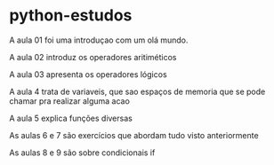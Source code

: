 # python-estudos

A aula 01 foi uma introduçao com um olá mundo.

A aula 02 introduz os operadores aritiméticos

A aula 03 apresenta os operadores lógicos

A aula 4 trata de variaveis, que sao espaços de memoria que se pode chamar pra realizar alguma acao

A aula 5 explica funções diversas

As aulas 6 e 7 são exercícios que abordam tudo visto anteriormente

As aulas 8 e 9 são sobre condicionais if